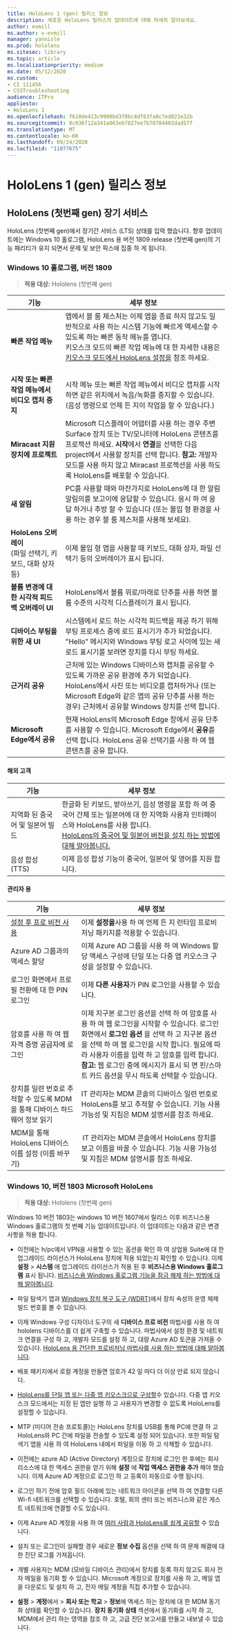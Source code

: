 ```yaml
---
title: HoloLens 1 (gen) 릴리스 정보
description: 새로운 HoloLens 릴리스의 업데이트에 대해 자세히 알아보세요.
author: evmill
ms.author: v-evmill
manager: yannisle
ms.prod: hololens
ms.sitesec: library
ms.topic: article
ms.localizationpriority: medium
ms.date: 05/12/2020
ms.custom:
- CI 111456
- CSSTroubleshooting
audience: ITPro
appliesto:
- HoloLens 1
ms.openlocfilehash: f610de413c9990bd3f8bc4df63fa8c7ed821e32b
ms.sourcegitcommit: 8c036f12a341a063eb7827ee7b70784402dad57f
ms.translationtype: MT
ms.contentlocale: ko-KR
ms.lasthandoff: 09/24/2020
ms.locfileid: "11077675"
---
```

# HoloLens 1 (gen) 릴리스 정보

## HoloLens (첫번째 gen) 장기 서비스
HoloLens (첫번째 gen)에서 장기간 서비스 (LTS) 상태를 입력 했습니다. 향후 업데이트에는 Windows 10 홀로그램, HoloLens 용 버전 1809 release (첫번째 gen)의 기능 패리티가 유지 되면서 문제 및 보안 픽스에 집중 하 게 됩니다.

### Windows 10 홀로그램, 버전 1809

> **적용 대상:** Hololens (첫번째 gen)

| 기능 | 세부 정보 |
|---|---|
| **빠른 작업 메뉴** | 앱에서 블 룸 제스처는 이제 앱을 종료 하지 않고도 일반적으로 사용 하는 시스템 기능에 빠르게 액세스할 수 있도록 하는 빠른 동작 메뉴를 엽니다. <br> 키오스크 모드의 빠른 작업 메뉴에 대 한 자세한 내용은 [키오스크 모드에서 HoloLens 설정을](hololens-kiosk.md) 참조 하세요.<br><br> |
| **시작 또는 빠른 작업 메뉴에서 비디오 캡처 중지** | 시작 메뉴 또는 빠른 작업 메뉴에서 비디오 캡처를 시작 하면 같은 위치에서 녹음/녹화를 중지할 수 있습니다. (음성 명령으로 언제 든 지이 작업을 할 수 있습니다.) |
| **Miracast 지원 장치에 프로젝트** | Microsoft 디스플레이 어댑터를 사용 하는 경우 주변 Surface 장치 또는 TV/모니터에 HoloLens 콘텐츠를 프로젝션 하세요.  **시작**에서 **연결**을 선택한 다음 project에서 사용할 장치를 선택 합니다. **참고:** 개발자 모드를 사용 하지 않고 Miracast 프로젝션을 사용 하도록 HoloLens를 배포할 수 있습니다. |
| **새 알림** | PC를 사용할 때와 마찬가지로 HoloLens에 대 한 알림 알림의를 보고이에 응답할 수 있습니다. 응시 하 여 응답 하거나 추방 할 수 있습니다 (또는 몰입 형 환경을 사용 하는 경우 블 룸 제스처를 사용해 보세요). |
| **HoloLens 오버레이**<br>(파일 선택기, 키보드, 대화 상자 등) | 이제 몰입 형 앱을 사용할 때 키보드, 대화 상자, 파일 선택기 등의 오버레이가 표시 됩니다. |
| **볼륨 변경에 대 한 시각적 피드백 오버레이 UI** | HoloLens에서 볼륨 위로/아래로 단추를 사용 하면 볼륨 수준의 시각적 디스플레이가 표시 됩니다. |
| **디바이스 부팅을 위한 새 UI** | 시스템에서 로드 하는 시각적 피드백을 제공 하기 위해 부팅 프로세스 중에 로드 표시기가 추가 되었습니다. "Hello" 메시지와 Windows 부팅 로고 사이에 있는 새 로드 표시기를 보려면 장치를 다시 부팅 하세요. |
| **근거리 공유** | 근처에 있는 Windows 디바이스와 캡처를 공유할 수 있도록 가까운 공유 환경에 추가 되었습니다. HoloLens에서 사진 또는 비디오를 캡처하거나 (또는 Microsoft Edge와 같은 앱의 공유 단추를 사용 하는 경우) 근처에서 공유할 Windows 장치를 선택 합니다. |
| **Microsoft Edge에서 공유** | 현재 HoloLens의 Microsoft Edge 창에서 공유 단추를 사용할 수 있습니다. Microsoft Edge에서 **공유**를 선택 합니다. HoloLens 공유 선택기를 사용 하 여 웹 콘텐츠를 공유 합니다. |

#### 해외 고객

| 기능 | 세부 정보 |
| --- | --- |
| 지역화 된 중국어 및 일본어 빌드 | 한글화 된 키보드, 받아쓰기, 음성 명령을 포함 하 여 중국어 간체 또는 일본어에 대 한 지역화 사용자 인터페이스와 HoloLens를 사용 합니다.<br>[HoloLens의 중국어 및 일본어 버전을 설치 하는 방법에 대해 알아봅니다.](hololens1-install-localized.md) |
| 음성 합성 (TTS) | 이제 음성 합성 기능이 중국어, 일본어 및 영어를 지원 합니다. |

#### 관리자 용

| 기능 |  세부 정보  |
|---|----|
| [설정 후 프로 비전 사용](hololens-provisioning.md) | 이제 **설정을**사용 하 여 언제 든 지 런타임 프로비저닝 패키지를 적용할 수 있습니다. |
| Azure AD 그룹과의 액세스 할당 | 이제 Azure AD 그룹을 사용 하 여 Windows 할당 액세스 구성에 단일 또는 다중 앱 키오스크 구성을 설정할 수 있습니다. |
| 로그인 화면에서 프로필 전환에 대 한 PIN 로그인 | 이제 **다른 사용자**가 PIN 로그인을 사용할 수 있습니다. |
| 암호를 사용 하 여 웹 자격 증명 공급자에 로그인 | 이제 지구본 로그인 옵션을 선택 하 여 암호를 사용 하 여 웹 로그인을 시작할 수 있습니다. 로그인 화면에서 **로그인 옵션** 을 선택 하 고 지구본 옵션을 선택 하 여 웹 로그인을 시작 합니다. 필요에 따라 사용자 이름을 입력 하 고 암호를 입력 합니다. <br>**참고:** 웹 로그인 중에 메시지가 표시 되 면 핀/스마트 카드 옵션을 무시 하도록 선택할 수 있습니다. |
| 장치를 일련 번호로 추적할 수 있도록 MDM을 통해 디바이스 하드웨어 정보 읽기 | IT 관리자는 MDM 콘솔의 디바이스 일련 번호로 HoloLens를 보고 추적할 수 있습니다. 기능 사용 가능성 및 지침은 MDM 설명서를 참조 하세요. |
| MDM을 통해 HoloLens 디바이스 이름 설정 (이름 바꾸기) | IT 관리자는 MDM 콘솔에서 HoloLens 장치를 보고 이름을 바꿀 수 있습니다. 기능 사용 가능성 및 지침은 MDM 설명서를 참조 하세요. |

### Windows 10, 버전 1803 Microsoft HoloLens

> **적용 대상:** Hololens (첫번째 gen)

Windows 10 버전 1803는 windows 10 버전 1607에서 릴리스 이후 비즈니스용 Windows 홀로그램의 첫 번째 기능 업데이트입니다. 이 업데이트는 다음과 같은 변경 사항을 적용 합니다.

- 이전에는 h/pc에서 VPN을 사용할 수 있는 옵션을 확인 하 여 상업용 Suite에 대 한 업그레이드 라이선스가 HoloLens 장치에 적용 되었는지 확인할 수 있습니다. 이제 **설정**  >  **시스템** 에 업그레이드 라이선스가 적용 된 후 **비즈니스용 Windows 홀로그램** 표시 됩니다. [비즈니스용 Windows 홀로그램 기능을 잠금 해제 하는 방법에 대해 알아봅니다](hololens1-upgrade-enterprise.md).

- 파일 탐색기 앱과 [Windows 장치 복구 도구 (WDRT)](https://support.microsoft.com/help/12379/windows-10-mobile-device-recovery-tool-faq)에서 장치 속성의 운영 체제 빌드 번호를 볼 수 있습니다.
- 이제 Windows 구성 디자이너 도구의 새 **디바이스 프로 비전** 마법사를 사용 하 여 hololens 디바이스를 더 쉽게 구축할 수 있습니다. 마법사에서 설정 환경 및 네트워크 연결을 구성 하 고, 개발자 모드를 설정 하 고, 대량 Azure AD 토큰을 가져올 수 있습니다. [HoloLens 용 간단한 프로비저닝 마법사를 사용 하는 방법에 대해 알아봅니다](hololens-provisioning.md#provisioning-package-hololens-wizard).

- 배포 패키지에서 로컬 계정을 만들면 암호가 42 일 마다 더 이상 만료 되지 않습니다.

- [HoloLens를 단일 앱 또는 다중 앱 키오스크으로 구성할](hololens-kiosk.md)수 있습니다. 다중 앱 키오스크 모드에서는 지정 된 앱만 실행 하 고 사용자가 변경할 수 없도록 HoloLens를 설정할 수 있습니다.

- MTP (미디어 전송 프로토콜)는 HoloLens 장치를 USB를 통해 PC에 연결 하 고 HoloLens와 PC 간에 파일을 전송할 수 있도록 설정 되어 있습니다. 또한 파일 탐색기 앱을 사용 하 여 HoloLens 내에서 파일을 이동 하 고 삭제할 수 있습니다.

- 이전에는 azure AD (Active Directory) 계정으로 장치에 로그인 한 후에는 회사 리소스에 대 한 액세스 권한을 얻기 위해 **설정** 에 **작업 액세스 권한을 추가** 해야 했습니다. 이제 Azure AD 계정으로 로그인 하 고 등록이 자동으로 수행 됩니다.

- 로그인 하기 전에 암호 필드 아래에 있는 네트워크 아이콘을 선택 하 여 연결할 다른 Wi-fi 네트워크를 선택할 수 있습니다. 호텔, 회의 센터 또는 비즈니스와 같은 게스트 네트워크에 연결할 수도 있습니다.

- 이제 Azure AD 계정을 사용 하 여 [여러 사람과 HoloLens를 쉽게 공유할](hololens-multiple-users.md) 수 있습니다.

- 설치 또는 로그인이 실패할 경우 새로운 **정보 수집** 옵션을 선택 하 여 문제 해결에 대 한 진단 로그를 가져옵니다.

- 개별 사용자는 MDM (모바일 디바이스 관리)에서 장치를 등록 하지 않고도 회사 전자 메일을 동기화 할 수 있습니다. Microsoft 계정으로 장치를 사용 하 고, 메일 앱을 다운로드 및 설치 하 고, 전자 메일 계정을 직접 추가할 수 있습니다.

- **설정**  >  **계정**에서  >  **회사 또는 학교**  >  **정보**에 액세스 하는 장치에 대 한 MDM 동기화 상태를 확인할 수 있습니다. **장치 동기화 상태** 섹션에서 동기화를 시작 하 고, MDM에서 관리 하는 영역을 참조 하 고, 고급 진단 보고서를 만들고 내보낼 수 있습니다.
